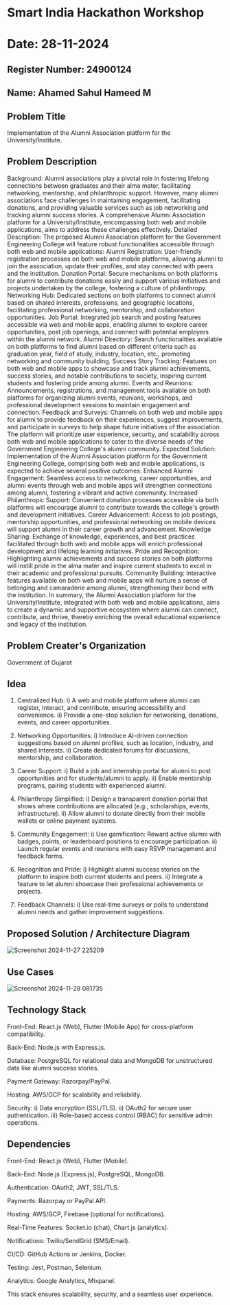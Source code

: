 # Smart India Hackathon Workshop
# Date: 28-11-2024
## Register Number: 24900124
## Name: Ahamed Sahul Hameed M
## Problem Title
Implementation of the Alumni Association platform for the University/Institute.
## Problem Description
Background: Alumni associations play a pivotal role in fostering lifelong connections between graduates and their alma mater, facilitating networking, mentorship, and philanthropic support. However, many alumni associations face challenges in maintaining engagement, facilitating donations, and providing valuable services such as job networking and tracking alumni success stories. A comprehensive Alumni Association platform for a University/Institute, encompassing both web and mobile applications, aims to address these challenges effectively. Detailed Description: The proposed Alumni Association platform for the Government Engineering College will feature robust functionalities accessible through both web and mobile applications: Alumni Registration: User-friendly registration processes on both web and mobile platforms, allowing alumni to join the association, update their profiles, and stay connected with peers and the institution. Donation Portal: Secure mechanisms on both platforms for alumni to contribute donations easily and support various initiatives and projects undertaken by the college, fostering a culture of philanthropy. Networking Hub: Dedicated sections on both platforms to connect alumni based on shared interests, professions, and geographic locations, facilitating professional networking, mentorship, and collaboration opportunities. Job Portal: Integrated job search and posting features accessible via web and mobile apps, enabling alumni to explore career opportunities, post job openings, and connect with potential employers within the alumni network. Alumni Directory: Search functionalities available on both platforms to find alumni based on different criteria such as graduation year, field of study, industry, location, etc., promoting networking and community building. Success Story Tracking: Features on both web and mobile apps to showcase and track alumni achievements, success stories, and notable contributions to society, inspiring current students and fostering pride among alumni. Events and Reunions: Announcements, registrations, and management tools available on both platforms for organizing alumni events, reunions, workshops, and professional development sessions to maintain engagement and connection. Feedback and Surveys: Channels on both web and mobile apps for alumni to provide feedback on their experiences, suggest improvements, and participate in surveys to help shape future initiatives of the association. The platform will prioritize user experience, security, and scalability across both web and mobile applications to cater to the diverse needs of the Government Engineering College's alumni community. Expected Solution: Implementation of the Alumni Association platform for the Government Engineering College, comprising both web and mobile applications, is expected to achieve several positive outcomes: Enhanced Alumni Engagement: Seamless access to networking, career opportunities, and alumni events through web and mobile apps will strengthen connections among alumni, fostering a vibrant and active community. Increased Philanthropic Support: Convenient donation processes accessible via both platforms will encourage alumni to contribute towards the college's growth and development initiatives. Career Advancement: Access to job postings, mentorship opportunities, and professional networking on mobile devices will support alumni in their career growth and advancement. Knowledge Sharing: Exchange of knowledge, experiences, and best practices facilitated through both web and mobile apps will enrich professional development and lifelong learning initiatives. Pride and Recognition: Highlighting alumni achievements and success stories on both platforms will instill pride in the alma mater and inspire current students to excel in their academic and professional pursuits. Community Building: Interactive features available on both web and mobile apps will nurture a sense of belonging and camaraderie among alumni, strengthening their bond with the institution. In summary, the Alumni Association platform for the University/Institute, integrated with both web and mobile applications, aims to create a dynamic and supportive ecosystem where alumni can connect, contribute, and thrive, thereby enriching the overall educational experience and legacy of the institution.
## Problem Creater's Organization
Government of Gujarat

## Idea
1. Centralized Hub:
         i) A web and mobile platform where alumni can register, interact, and contribute, ensuring accessibility and convenience.
         ii) Provide a one-stop solution for networking, donations, events, and career opportunities.
   
2. Networking Opportunities:
          i) Introduce AI-driven connection suggestions based on alumni profiles, such as location, industry, and shared interests.
          ii) Create dedicated forums for discussions, mentorship, and collaboration.
   
3. Career Support:
          i) Build a job and internship portal for alumni to post opportunities and for students/alumni to apply.
          ii) Enable mentorship programs, pairing students with experienced alumni.
   
4. Philanthropy Simplified:
          i) Design a transparent donation portal that shows where contributions are allocated (e.g., scholarships, events, infrastructure).
          ii) Allow alumni to donate directly from their mobile wallets or online payment systems.
   
5. Community Engagement:
          i) Use gamification: Reward active alumni with badges, points, or leaderboard positions to encourage participation.
          ii) Launch regular events and reunions with easy RSVP management and feedback forms.
   
6. Recognition and Pride:
          i) Highlight alumni success stories on the platform to inspire both current students and peers.
          ii) Integrate a feature to let alumni showcase their professional achievements or projects.
   
7. Feedback Channels:
          i) Use real-time surveys or polls to understand alumni needs and gather improvement suggestions.


## Proposed Solution / Architecture Diagram
![Screenshot 2024-11-27 225209](https://github.com/user-attachments/assets/cc784499-cb57-4a6c-8dc3-2e86b7929eb6)


## Use Cases
![Screenshot 2024-11-28 081735](https://github.com/user-attachments/assets/1ab5623d-5dad-4e24-8549-60e8ab1a9517)


## Technology Stack
Front-End: React.js (Web), Flutter (Mobile App) for cross-platform compatibility.

Back-End: Node.js with Express.js.

Database: PostgreSQL for relational data and MongoDB for unstructured data like alumni success stories.

Payment Gateway: Razorpay/PayPal.

Hosting: AWS/GCP for scalability and reliability.

Security:
   i) Data encryption (SSL/TLS).
   ii) OAuth2 for secure user authentication.
   iii) Role-based access control (RBAC) for sensitive admin operations.

## Dependencies
Front-End: React.js (Web), Flutter (Mobile).

Back-End: Node.js (Express.js), PostgreSQL, MongoDB.

Authentication: OAuth2, JWT, SSL/TLS.

Payments: Razorpay or PayPal API.

Hosting: AWS/GCP, Firebase (optional for notifications).

Real-Time Features: Socket.io (chat), Chart.js (analytics).

Notifications: Twilio/SendGrid (SMS/Email).

CI/CD: GitHub Actions or Jenkins, Docker.

Testing: Jest, Postman, Selenium.

Analytics: Google Analytics, Mixpanel.

This stack ensures scalability, security, and a seamless user experience.

